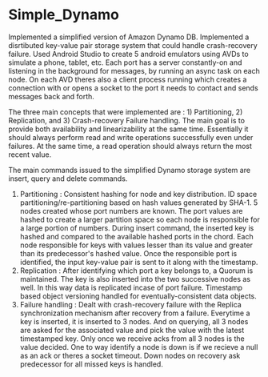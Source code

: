 # Simple_Dynamo

Implemented a simplified version of Amazon Dynamo DB.
Implemented a disrtibuted key-value pair storage system that could handle crash-recovery failure.
Used Android Studio to create 5 android emulators using AVDs to simulate a phone, tablet, etc.
Each port has a server constantly-on and listening in the background for messages, by running an async task on each node.
On each AVD theres also a client process running which creates a connection with or opens a socket to the port it needs to
contact and sends messages back and forth.

The three main concepts that were implemented are : 1) Partitioning, 2) Replication, and 3) Crash-recovery Failure handling.
The main goal is to provide both availability and linearizability at the same time. Essentially it should always perform read 
and write operations successfully even under failures. At the same time, a read operation should always return the most recent 
value.

The main commands issued to the simplified Dynamo storage system are insert, query and delete commands.


1) Partitioning : Consistent hashing for node and key distribution. ID space partitioning/re-partitioning based on hash values
                  generated by SHA-1. 5 nodes created whose port numbers are known. The port values are hashed to create a 
                  larger partition space so each node is responsible for a large portion of numbers. During insert command, the
                  inserted key is hashed and compared to the available hashed ports in the chord. Each node responsible for keys
                  with values lesser than its value and greater than its predecessor's hashed value. Once the responsible port is
                  identified, the input key-value pair is sent to it along with the timestamp.
2) Replication : After identifying which port a key belongs to, a Quorum is maintained. The key is also inserted into the two
                 successive nodes as well. In this way data is replicated incase of port failure. Timestamp based object 
                 versioning handled for eventually-consistent data objects.
3) Failure handling : Dealt with crash-recovery failure with the Replica synchronization mechanism after recovery from a failure.
                      Everytime a key is inserted, it is inserted to 3 nodes. And on querying, all 3 nodes are asked for the 
                      associated value and pick the value with the latest timestamped key. Only once we receive acks from all
                      3 nodes is the value decided. One to way identify a node is down is if we recieve a null as an ack or 
                      theres a socket timeout. Down nodes on recovery ask predecessor for all missed keys is handled.
                      
